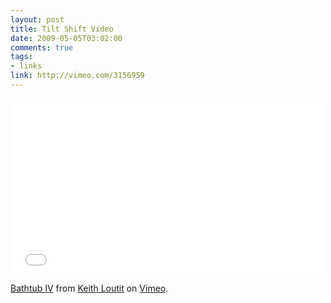 ```yaml
--- 
layout: post
title: Tilt Shift Video
date: 2009-05-05T03:02:00
comments: true
tags:
- links
link: http://vimeo.com/3156959 
---
```

<iframe src="//player.vimeo.com/video/3156959?color=ffffff" width="500" height="281" frameborder="0"
webkitallowfullscreen mozallowfullscreen allowfullscreen></iframe> <p><a
href="http://vimeo.com/3156959">Bathtub IV</a> from <a href="http://vimeo.com/keithloutit">Keith
Loutit</a> on <a href="https://vimeo.com">Vimeo</a>.</p>

